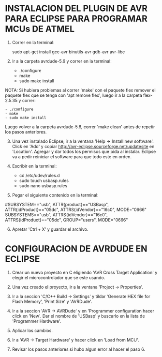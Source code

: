 # INSTALACION DEL PLUGIN DE AVR PARA ECLIPSE PARA PROGRAMAR MCUs DE ATMEL

1. Correr en la terminal:

	sudo apt-get install gcc-avr binutils-avr gdb-avr avr-libc

2. Ir a la carpeta avrdude-5.6 y correr en la terminal:

	- ./configure
	- make
	- sudo make install

NOTA: Si hubiera problemas al correr 'make' con el paquete flex remover el paquete flex que se tenga con 'apt remove flex', luego ir a la carpeta flex-2.5.35 y correr:
	
	- ./configure
	- make
	- sudo make install

Luego volver a la carpeta avrdude-5.6, correr 'make clean' antes de repetir los pasos anteriores.

3. Una vez instalado Eclipse, ir a la ventana 'Help -> Install new software'. Click en 'Add' y copiar http://avr-eclipse.sourceforge.net/updatesite en 'Location'. Agregar y dar todos los permisos que pida al instalar. Eclipse va a pedir reiniciar el software para que todo este en orden.

4. Escribir en la terminal:
	
	- cd /etc/udev/rules.d
	- sudo touch usbasp.rules
	- sudo nano usbasp.rules

5. Pegar el siguiente contenido en la terminal:

#SUBSYSTEM=="usb", ATTR{product}=="USBasp", ATTR{idProduct}=="05dc", ATTRS{idVendor}=="16c0", MODE="0666"
SUBSYSTEMS=="usb", ATTRS{idVendor}=="16c0", ATTRS{idProduct}=="05dc", GROUP="users", MODE="0666" 

6. Apretar 'Ctrl + X' y guardar el archivo.

# CONFIGURACION DE AVRDUDE EN ECLIPSE

1. Crear un nuevo proyecto en C eligiendo 'AVR Cross Target Application' y elegir el microcontrolador que se este usando.

2. Una vez creado el proyecto, ir a la ventana 'Project -> Properties'.

3. Ir a la seccion 'C/C++ Build -> Settings' y tildar 'Generate HEX file for Flash Memory', 'Print Size' y 'AVRDude'.

4. Ir a la seccion 'AVR -> AVRDude' y en 'Programmer configuration hacer click en 'New'. Dar el nombre de 'USBasp' y buscarlo en la lista de 'Programmer Hardware'. 

5. Aplicar los cambios.

6. Ir a 'AVR -> Target Hardware' y hacer click en 'Load from MCU'.

7. Revisar los pasos anteriores si hubo algun error al hacer el paso 6.
